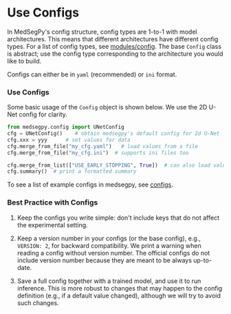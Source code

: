 # Use Configs

In MedSegPy's config structure, config types are 1-to-1 with model architectures.
This means that different architectures have different config types. For a list
of config types, see [modules/config](../modules/config). The base `Config`
class is abstract; use the config type corresponding to the architecture
you would like to build.

Configs can either be in `yaml` (recommended) or `ini` format.

### Use Configs

Some basic usage of the `Config` object is shown below. 
We use the 2D U-Net config for clarity.
```python
from medsegpy.config import UNetConfig
cfg = UNetConfig()    # obtain medsegpy's default config for 2d U-Net
cfg.xxx = yyy      # set values for data
cfg.merge_from_file("my_cfg.yaml")   # load values from a file
cfg.merge_from_file("my_cfg.ini")  # supports ini files too

cfg.merge_from_list(["USE_EARLY_STOPPING", True])  # can also load values from a list of str
cfg.summary()  # print a formatted summary
```

To see a list of example configs in medsegpy, see [configs](https://github.com/ad12/MedSegPy/tree/master/configs/).


### Best Practice with Configs

1. Keep the configs you write simple: don't include keys that do not affect the experimental setting.

2. Keep a version number in your configs (or the base config), e.g., `VERSION: 2`,
   for backward compatibility.
	 We print a warning when reading a config without version number.
   The official configs do not include version number because they are meant to
   be always up-to-date.

3. Save a full config together with a trained model, and use it to run inference.
   This is more robust to changes that may happen to the config definition
   (e.g., if a default value changed), although we will try to avoid such changes.
